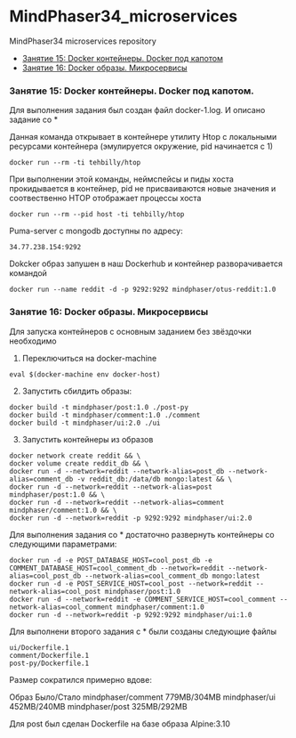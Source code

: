# MindPhaser34_microservices
MindPhaser34 microservices repository

- [Занятие 15: Docker контейнеры. Docker под капотом](https://github.com/otus-devops-2019-05/MindPhaser34_microservices#%D0%B7%D0%B0%D0%BD%D1%8F%D1%82%D0%B8%D0%B5-15-docker-%D0%BA%D0%BE%D0%BD%D1%82%D0%B5%D0%B9%D0%BD%D0%B5%D1%80%D1%8B-docker-%D0%BF%D0%BE%D0%B4-%D0%BA%D0%B0%D0%BF%D0%BE%D1%82%D0%BE%D0%BC)
- [Занятие 16: Docker образы. Микросервисы ](https://github.com/otus-devops-2019-05/MindPhaser34_microservices/tree/docker-3#%D0%B7%D0%B0%D0%BD%D1%8F%D1%82%D0%B8%D0%B5-16-docker-%D0%BE%D0%B1%D1%80%D0%B0%D0%B7%D1%8B-%D0%BC%D0%B8%D0%BA%D1%80%D0%BE%D1%81%D0%B5%D1%80%D0%B2%D0%B8%D1%81%D1%8B)

### Занятие 15: Docker контейнеры. Docker под капотом.

Для выполнения задания был создан файл docker-1.log. И описано задание со *

Данная команда открывает в контейнере утилиту Htop с локальными ресурсами контейнера (эмулируется окружение, pid начинается с 1)
```shell
docker run --rm -ti tehbilly/htop
```
При выполнении этой команды, неймспейсы и пиды хоста прокидывается в контейнер, pid не присваиваются новые значения и соотвественно HTOP отображает процессы хоста
```shell
docker run --rm --pid host -ti tehbilly/htop
```
Puma-server с mongodb доступны по адресу:
```shell
34.77.238.154:9292
```
Dokcker образ запушен в наш Dockerhub и контейнер разворачивается командой
```shell
docker run --name reddit -d -p 9292:9292 mindphaser/otus-reddit:1.0
```

### Занятие 16: Docker образы. Микросервисы

Для запуска контейнеров с основным заданием без звёздочки необходимо
1. Переключиться на docker-machine
```shell
eval $(docker-machine env docker-host)
```
2. Запустить сбилдить образы:
```shell
docker build -t mindphaser/post:1.0 ./post-py
docker build -t mindphaser/comment:1.0 ./comment
docker build -t mindphaser/ui:2.0 ./ui
```
3. Запустить контейнеры из образов
```shell
docker network create reddit && \
docker volume create reddit_db && \
docker run -d --network=reddit --network-alias=post_db --network-alias=comment_db -v reddit_db:/data/db mongo:latest && \
docker run -d --network=reddit --network-alias=post mindphaser/post:1.0 && \
docker run -d --network=reddit --network-alias=comment mindphaser/comment:1.0 && \
docker run -d --network=reddit -p 9292:9292 mindphaser/ui:2.0
```

Для выполнения задания со * достаточно развернуть контейнеры со следующими параметрами:
```shell
docker run -d -e POST_DATABASE_HOST=cool_post_db -e COMMENT_DATABASE_HOST=cool_comment_db --network=reddit --network-alias=cool_post_db --network-alias=cool_comment_db mongo:latest
docker run -d -e POST_SERVICE_HOST=cool_post --network=reddit --network-alias=cool_post mindphaser/post:1.0
docker run -d --network=reddit -e COMMENT_SERVICE_HOST=cool_comment --network-alias=cool_comment mindphaser/comment:1.0
docker run -d --network=reddit -p 9292:9292 mindphaser/ui:1.0
```
Для выполнени второго задания с * были созданы следующие файлы
```shell
ui/Dockerfile.1
comment/Dockerfile.1
post-py/Dockerfile.1
```

Размер сократился примерно вдове: 


Образ		     Было/Стало
mindphaser/comment   779MB/304MB
mindphaser/ui        452MB/240MB
mindphaser/post	     325MB/292MB


Для post был сделан Dockerfile на базе образа Alpine:3.10
